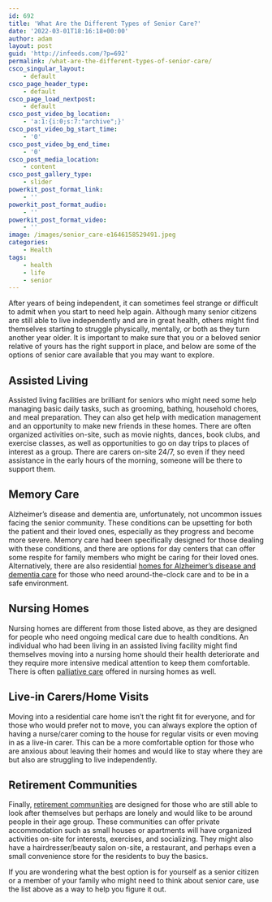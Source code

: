 ```yaml
---
id: 692
title: 'What Are the Different Types of Senior Care?'
date: '2022-03-01T18:16:18+00:00'
author: adam
layout: post
guid: 'http://infeeds.com/?p=692'
permalink: /what-are-the-different-types-of-senior-care/
csco_singular_layout:
    - default
csco_page_header_type:
    - default
csco_page_load_nextpost:
    - default
csco_post_video_bg_location:
    - 'a:1:{i:0;s:7:"archive";}'
csco_post_video_bg_start_time:
    - '0'
csco_post_video_bg_end_time:
    - '0'
csco_post_media_location:
    - content
csco_post_gallery_type:
    - slider
powerkit_post_format_link:
    - ''
powerkit_post_format_audio:
    - ''
powerkit_post_format_video:
    - ''
image: /images/senior_care-e1646158529491.jpeg
categories:
    - Health
tags:
    - health
    - life
    - senior
---
```


After years of being independent, it can sometimes feel strange or difficult to admit when you start to need help again. Although many senior citizens are still able to live independently and are in great health, others might find themselves starting to struggle physically, mentally, or both as they turn another year older. It is important to make sure that you or a beloved senior relative of yours has the right support in place, and below are some of the options of senior care available that you may want to explore.

## **Assisted Living** 

Assisted living facilities are brilliant for seniors who might need some help managing basic daily tasks, such as grooming, bathing, household chores, and meal preparation. They can also get help with medication management and an opportunity to make new friends in these homes. There are often organized activities on-site, such as movie nights, dances, book clubs, and exercise classes, as well as opportunities to go on day trips to places of interest as a group. There are carers on-site 24/7, so even if they need assistance in the early hours of the morning, someone will be there to support them.

## **Memory Care**

Alzheimer’s disease and dementia are, unfortunately, not uncommon issues facing the senior community. These conditions can be upsetting for both the patient and their loved ones, especially as they progress and become more severe. Memory care had been specifically designed for those dealing with these conditions, and there are options for day centers that can offer some respite for family members who might be caring for their loved ones. Alternatively, there are also residential [homes for Alzheimer’s disease and dementia care](https://mcknightplace.com/memory-care/) for those who need around-the-clock care and to be in a safe environment.

## **Nursing Homes**

Nursing homes are different from those listed above, as they are designed for people who need ongoing medical care due to health conditions. An individual who had been living in an assisted living facility might find themselves moving into a nursing home should their health deteriorate and they require more intensive medical attention to keep them comfortable. There is often [palliative care](https://getpalliativecare.org/whatis/) offered in nursing homes as well.

## **Live-in Carers/Home Visits**

Moving into a residential care home isn’t the right fit for everyone, and for those who would prefer not to move, you can always explore the option of having a nurse/carer coming to the house for regular visits or even moving in as a live-in carer. This can be a more comfortable option for those who are anxious about leaving their homes and would like to stay where they are but also are struggling to live independently.

## **Retirement Communities**

Finally, [retirement communities](https://www.irt.org.au/the-good-life/the-benefits-of-living-in-a-retirement-village/) are designed for those who are still able to look after themselves but perhaps are lonely and would like to be around people in their age group. These communities can offer private accommodation such as small houses or apartments will have organized activities on-site for interests, exercises, and socializing. They might also have a hairdresser/beauty salon on-site, a restaurant, and perhaps even a small convenience store for the residents to buy the basics.

If you are wondering what the best option is for yourself as a senior citizen or a member of your family who might need to think about senior care, use the list above as a way to help you figure it out.